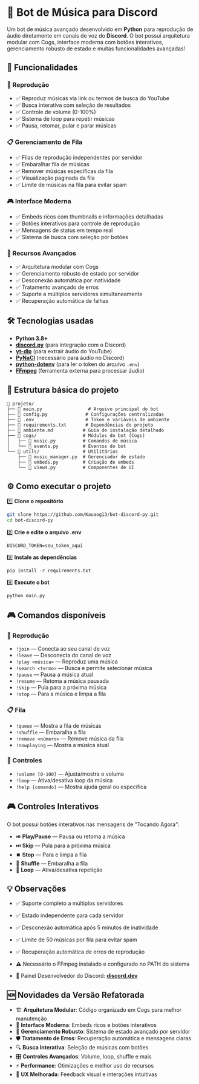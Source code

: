 # 🎵 Bot de Música para Discord

Um bot de música avançado desenvolvido em **Python** para reprodução de áudio diretamente em canais de voz do **Discord**. O bot possui arquitetura modular com Cogs, interface moderna com botões interativos, gerenciamento robusto de estado e muitas funcionalidades avançadas!

## 🚀 Funcionalidades

### 🎵 Reprodução
- ✅ Reproduz músicas via link ou termos de busca do YouTube
- ✅ Busca interativa com seleção de resultados
- ✅ Controle de volume (0-100%)
- ✅ Sistema de loop para repetir músicas
- ✅ Pausa, retomar, pular e parar músicas

### 📋 Gerenciamento de Fila
- ✅ Filas de reprodução independentes por servidor
- ✅ Embaralhar fila de músicas
- ✅ Remover músicas específicas da fila
- ✅ Visualização paginada da fila
- ✅ Limite de músicas na fila para evitar spam

### 🎮 Interface Moderna
- ✅ Embeds ricos com thumbnails e informações detalhadas
- ✅ Botões interativos para controle de reprodução
- ✅ Mensagens de status em tempo real
- ✅ Sistema de busca com seleção por botões

### 🔧 Recursos Avançados
- ✅ Arquitetura modular com Cogs
- ✅ Gerenciamento robusto de estado por servidor
- ✅ Desconexão automática por inatividade
- ✅ Tratamento avançado de erros
- ✅ Suporte a múltiplos servidores simultaneamente
- ✅ Recuperação automática de falhas

## 🛠 Tecnologias usadas

- **Python 3.8+**
- **[discord.py](https://pypi.org/project/discord.py/)** (para integração com o Discord)
- **[yt-dlp](https://pypi.org/project/yt-dlp/)** (para extrair áudio do YouTube)
- **[PyNaCl](https://pypi.org/project/PyNaCl/)** (necessário para áudio no Discord)
- **[python-dotenv](https://pypi.org/project/python-dotenv/)** (para ler o token do arquivo `.env`)
- **[FFmpeg](https://ffmpeg.org/)** (ferramenta externa para processar áudio)

## 📂 Estrutura básica do projeto

```
📁 projeto/
├── 📄 main.py                 # Arquivo principal do bot
├── 📄 config.py              # Configurações centralizadas
├── 📄 .env                   # Token e variáveis de ambiente
├── 📄 requirements.txt       # Dependências do projeto
├── 📄 ambiente.md           # Guia de instalação detalhado
├── 📁 cogs/                 # Módulos do bot (Cogs)
│   ├── 📄 music.py          # Comandos de música
│   └── 📄 events.py         # Eventos do bot
└── 📁 utils/                # Utilitários
    ├── 📄 music_manager.py  # Gerenciador de estado
    ├── 📄 embeds.py         # Criação de embeds
    └── 📄 views.py          # Componentes de UI
```


## ⚙️ Como executar o projeto

1️⃣ **Clone o repositório**
```bash
git clone https://github.com/Kauaog13/bot-discord-py.git
cd bot-discord-py
```

2️⃣ **Crie e edite o arquivo .env**  

```
DISCORD_TOKEN=seu_token_aqui
```

3️⃣ **Instale as dependências**  

```
pip install -r requirements.txt
```

4️⃣ **Execute o bot**
```bash
python main.py
```
## 🎮 Comandos disponíveis

### 🎵 Reprodução
- `!join` — Conecta ao seu canal de voz
- `!leave` — Desconecta do canal de voz
- `!play <música>` — Reproduz uma música
- `!search <termo>` — Busca e permite selecionar música
- `!pause` — Pausa a música atual
- `!resume` — Retoma a música pausada
- `!skip` — Pula para a próxima música
- `!stop` — Para a música e limpa a fila

### 📋 Fila
- `!queue` — Mostra a fila de músicas
- `!shuffle` — Embaralha a fila
- `!remove <número>` — Remove música da fila
- `!nowplaying` — Mostra a música atual

### 🔧 Controles
- `!volume [0-100]` — Ajusta/mostra o volume
- `!loop` — Ativa/desativa loop da música
- `!help [comando]` — Mostra ajuda geral ou específica

## 🎮 Controles Interativos

O bot possui botões interativos nas mensagens de "Tocando Agora":
- ⏯️ **Play/Pause** — Pausa ou retoma a música
- ⏭️ **Skip** — Pula para a próxima música
- ⏹️ **Stop** — Para e limpa a fila
- 🔀 **Shuffle** — Embaralha a fila
- 🔁 **Loop** — Ativa/desativa repetição
## 💡 Observações

- ✅ Suporte completo a múltiplos servidores
- ✅ Estado independente para cada servidor
- ✅ Desconexão automática após 5 minutos de inatividade
- ✅ Limite de 50 músicas por fila para evitar spam
- ✅ Recuperação automática de erros de reprodução

- ⚠️ Necessário o FFmpeg instalado e configurado no PATH do sistema

- 🔗 Painel Desenvolvedor do Discord: **[discord.dev](https://discord.com/developers/applications)**

## 🆕 Novidades da Versão Refatorada

- 🏗️ **Arquitetura Modular**: Código organizado em Cogs para melhor manutenção
- 🎨 **Interface Moderna**: Embeds ricos e botões interativos
- 🔧 **Gerenciamento Robusto**: Sistema de estado avançado por servidor
- 🛡️ **Tratamento de Erros**: Recuperação automática e mensagens claras
- 🔍 **Busca Interativa**: Seleção de músicas com botões
- 🎛️ **Controles Avançados**: Volume, loop, shuffle e mais
- ⚡ **Performance**: Otimizações e melhor uso de recursos
- 📱 **UX Melhorada**: Feedback visual e interações intuitivas